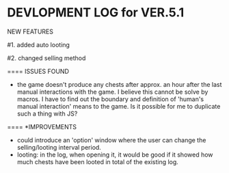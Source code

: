 DEVLOPMENT LOG for VER.5.1
==========================================

NEW FEATURES

  #1. added auto looting

  #2. changed selling method


====
ISSUES FOUND
  - the game doesn't produce any chests after approx. an hour after the last manual interactions with the game. I believe this cannot be solve by macros. I have to find out the boundary and definition of 'human's manual interaction' means to the game. Is it possible for me to duplicate such a thing with JS?


====
*IMPROVEMENTS
  - could introduce an 'option' window where the user can change the selling/looting interval period.
  - looting: in the log, when opening it, it would be good if it showed how much chests have been looted in total of the existing log.
  
